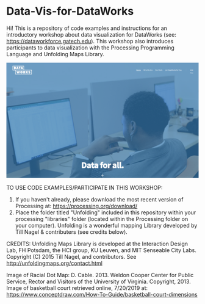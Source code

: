# Data-Vis-for-DataWorks
Hi! This is a repository of code examples and instructions for an introductory workshop about data visualization for DataWorks (see: https://dataworkforce.gatech.edu). This workshop also introduces participants to data visualization with the Processing Programming Language and Unfolding Maps Library.

![repo](coverImage.png)

TO USE CODE EXAMPLES/PARTICIPATE IN THIS WORKSHOP:
1) If you haven't already, please download the most recent version of Processing at: https://processing.org/download/
2) Place the folder titled "Unfolding" included in this repository within your processing "libraries" folder (located within the Processing folder on your computer). Unfolding is a wonderful mapping Library developed by Till Nagel & contributers (see credits below).

CREDITS:
Unfolding Maps Library is developed at the Interaction Design Lab, FH Potsdam, the HCI group, KU Leuven, and MIT Senseable City Labs. Copyright (C) 2015 Till Nagel, and contributors. See http://unfoldingmaps.org/contact.html

Image of Racial Dot Map: D. Cable. 2013. Weldon Cooper Center for Public Service, Rector and Visitors of the University of Virginia. Copyright, 2013.
Image of basketball court retrieved online, 7/20/2019 at: https://www.conceptdraw.com/How-To-Guide/basketball-court-dimensions
